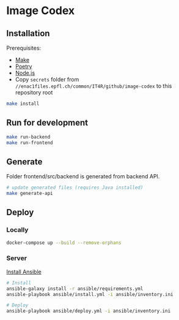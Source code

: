 # Image Codex

## Installation

Prerequisites:

- [Make](https://www.gnu.org/software/make/)
- [Poetry](https://python-poetry.org/)
- [Node.js](https://nodejs.org/)
- Copy `secrets` folder from `//enac1files.epfl.ch/common/IT4R/github/image-codex` to this repository root

```bash
make install
```

## Run for development

```bash
make run-backend
make run-frontend
```

## Generate

Folder frontend/src/backend is generated from backend API.

```bash
# update generated files (requires Java installed)
make generate-api
```

## Deploy

### Locally

```bash
docker-compose up --build --remove-orphans
```

### Server

[Install Ansible](https://docs.ansible.com/ansible/latest/installation_guide/intro_installation.html)

```bash
# Install
ansible-galaxy install -r ansible/requirements.yml
ansible-playbook ansible/install.yml -i ansible/inventory.ini

# Deploy
ansible-playbook ansible/deploy.yml -i ansible/inventory.ini
```
